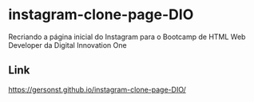 # instagram-clone-page-DIO
Recriando a página inicial do Instagram para o Bootcamp de HTML Web Developer da Digital Innovation One

## Link
https://gersonst.github.io/instagram-clone-page-DIO/
